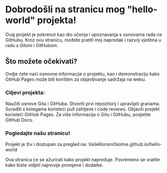 # Dobrodošli na stranicu mog "hello-world" projekta!
Ovaj projekt je pokrenut kao dio učenja i upoznavanja s osnovama rada na GitHubu. Kroz ovu stranicu, možete pratiti moj napredak i razvoj vještina u radu s Gitom i GitHubom.

## Što možete očekivati?
Ovdje ćete naći osnovne informacije o projektu, kao i demonstraciju kako GitHub Pages može biti korišten za objavljivanje sadržaja na webu.

### Ciljevi projekta:
Naučiti osnove Gita i GitHuba.
Stvoriti prvi repozitorij i upravljati granama.
Suraditi s kolegama koristeći pull zahtjeve i code reviews.
Objaviti projekt koristeći GitHub Pages.
Za više informacija o Gitu i GitHubu, posjetite GitHub Docs.

### Pogledajte našu stranicu!
Projekt je živ i dostupan za pregled na: VašeKorisničkoIme.github.io/hello-world

Ova stranica će se ažurirati kako projekt napreduje. Povremeno se vratite kako biste vidjeli najnovije promjene i dodatke.


